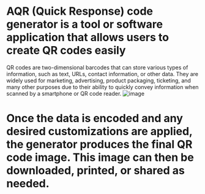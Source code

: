 # AQR (Quick Response) code generator is a tool or software application that allows users to create QR codes easily
 QR codes are two-dimensional barcodes that can store various types of information, such as text, URLs, contact information, or other data. They are widely used for marketing, advertising, product packaging, ticketing, and many other purposes due to their ability to quickly convey information when scanned by a smartphone or QR code reader.
 ![image](https://github.com/tushar202108/QR-Generator/assets/88264750/c260913b-2797-4436-aa35-afdcdb24437e)
# Once the data is encoded and any desired customizations are applied, the generator produces the final QR code image. This image can then be downloaded, printed, or shared as needed.
